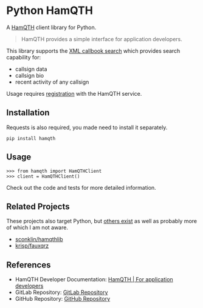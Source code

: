 # Python HamQTH

A [HamQTH] client library for Python.

> HamQTH provides a simple interface for application developers.

This library supports the [XML callbook search](https://www.hamqth.com/developers.php#xml_search) which provides search capability for:

 - callsign data
 - callsign bio
 - recent activity of any callsign

Usage requires [registration](https://www.hamqth.com/register.php) with the HamQTH service.

## Installation

Requests is also required, you made need to install it separately.

```
pip install hamqth
```

## Usage

```
>>> from hamqth import HamQTHClient
>>> client = HamQTHClient()
```

Check out the code and tests for more detailed information.

## Related Projects

These projects also target Python, but [others exist](https://github.com/search?q=hamqth) as well as probably more of which I am not aware.

- [sconklin/hamqthlib]
- [krisp/fauxqrz]

## References

- HamQTH Developer Documentation: [HamQTH | For application developers]
- GitLab Repository: [GitLab Repository]
- GitHub Repository: [GitHub Repository]

[HamQTH]: https://www.hamqth.com
[HamQTH | For application developers]: https://www.hamqth.com/developers.php
[GitLab Repository]: https://gitlab.com/ryanbalfanz/python-hamqth
[GitHub Repository]: https://github.com/RyanBalfanz/python-hamqth
[sconklin/hamqthlib]: https://github.com/sconklin/hamqthlib
[krisp/fauxqrz]: https://github.com/krisp/fauxqrz